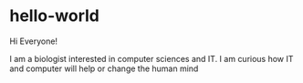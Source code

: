 # hello-world
Hi Everyone!

I am a biologist interested in computer sciences and IT. I am curious how IT and computer will help or change the human mind
